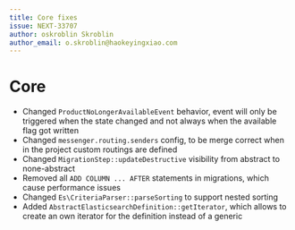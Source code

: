 ```yaml
---
title: Core fixes
issue: NEXT-33707
author: oskroblin Skroblin
author_email: o.skroblin@haokeyingxiao.com
---
```


# Core
* Changed `ProductNoLongerAvailableEvent` behavior, event will only be triggered when the state changed and not always when the available flag got written
* Changed `messenger.routing.senders` config, to be merge correct when in the project custom routings are defined
* Changed `MigrationStep::updateDestructive` visibility from abstract to none-abstract
* Removed all `ADD COLUMN ... AFTER` statements in migrations, which cause performance issues 
* Changed `Es\CriteriaParser::parseSorting` to support nested sorting
* Added `AbstractElasticsearchDefinition::getIterator`, which allows to create an own iterator for the definition instead of a generic

